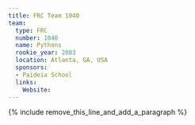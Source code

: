 ```yaml
---
title: FRC Team 1040
team:
  type: FRC
  number: 1040
  name: Pythons
  rookie_year: 2003
  location: Atlanta, GA, USA
  sponsors:
  - Paideia School
  links:
    Website:
---
```


{% include remove_this_line_and_add_a_paragraph %}